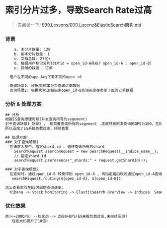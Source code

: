# 索引分片过多，导致Search Rate过高
> 先阅读一下: [999.Lessons/000.Lucene&ElasticSearch架构.md](../../../999.Lessons/000.Lucene&ElasticSearch架构.md)

### 背景
```txt
    a. 主分片数量: 128 
    b. 副本分片数量: 1 
    c. 文档总数: 27亿+
    d. 根据用户标识分片(分片id = open_id-A存在? open_id-A : open_id-B)
    e. 存储的数据： 订单

  用户在不同的app_key下有不同的open_id

  查询场景1: 根据卖家ID分页查询订单数据
  查询场景2: 根据卖家ID和买家open_id-B查询买家在卖家下面的订单数据
```

### 分析 & 处理方案
```txt
## 分析
根据ES查询原理可知(并发查询所有的segement)
对于查询场景1 场景2 ， 都需要查询所有的segement ,这就导致原本查询的QPS为100，在ES内部被放大100倍+,
所以造成了ES系统负载过高，持续告警

## 处理方案
### 对于查询场景1
  在请求入参中，指定shard_id , 循环查询所有的shard
    SearchRequest searchRequest = new SearchRequest(__indice_name__);
    // 指定shard_id
    searchRequest.preference("_shards:" + request.getShardId());

### 对于查询场景2
  在查询时，通过open_id-B 转换得到 open_id-A , 再指定路由规则通过open_id-A查询订单列表
   searchRequest.routing(${open_id-A}, ${open_id-B});

怎么查看索引在ES内部的查询速率:
  Kibana -> Stack Monitoring -> Elasticsearch Overview -> Indices  Search Rate就是查询速率
```

### 优化效果
```txt
原(<=200QPS) --优化后--> 2500+QPS(ES未报负载过高,未继续压测) 
   性能大约提升了10倍+
```
